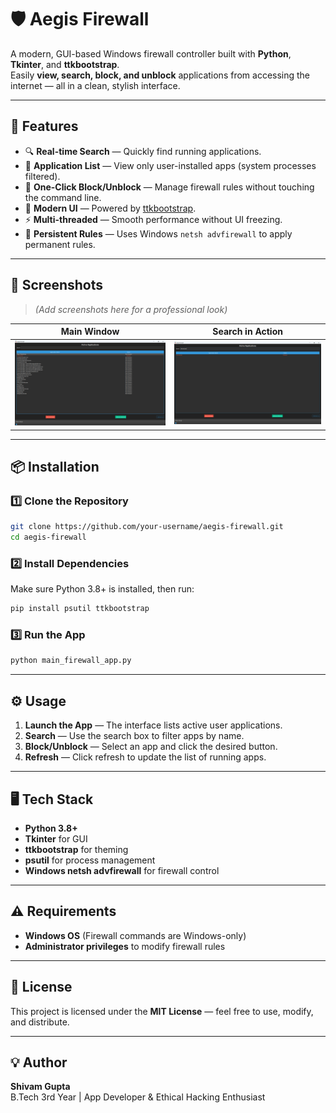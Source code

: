 # 🛡️ Aegis Firewall

A modern, GUI-based Windows firewall controller built with **Python**, **Tkinter**, and **ttkbootstrap**.  
Easily **view, search, block, and unblock** applications from accessing the internet — all in a clean, stylish interface.

---

## 🚀 Features

- 🔍 **Real-time Search** — Quickly find running applications.
- 📜 **Application List** — View only user-installed apps (system processes filtered).
- 🛑 **One-Click Block/Unblock** — Manage firewall rules without touching the command line.
- 🎨 **Modern UI** — Powered by [ttkbootstrap](https://ttkbootstrap.readthedocs.io/).
- ⚡ **Multi-threaded** — Smooth performance without UI freezing.
- 💾 **Persistent Rules** — Uses Windows `netsh advfirewall` to apply permanent rules.

---

## 📸 Screenshots

> *(Add screenshots here for a professional look)*

| Main Window | Search in Action |
|-------------|------------------|
| ![Main UI](screenshots/main_ui.png) | ![Search](screenshots/search.png) |

---

## 📦 Installation

### 1️⃣ Clone the Repository
```bash
git clone https://github.com/your-username/aegis-firewall.git
cd aegis-firewall
```

### 2️⃣ Install Dependencies
Make sure Python 3.8+ is installed, then run:
```bash
pip install psutil ttkbootstrap
```

### 3️⃣ Run the App
```bash
python main_firewall_app.py
```

---

## ⚙️ Usage

1. **Launch the App** — The interface lists active user applications.
2. **Search** — Use the search box to filter apps by name.
3. **Block/Unblock** — Select an app and click the desired button.
4. **Refresh** — Click refresh to update the list of running apps.

---

## 🖥️ Tech Stack

- **Python 3.8+**
- **Tkinter** for GUI
- **ttkbootstrap** for theming
- **psutil** for process management
- **Windows netsh advfirewall** for firewall control

---

## ⚠️ Requirements

- **Windows OS** (Firewall commands are Windows-only)
- **Administrator privileges** to modify firewall rules

---

## 📜 License

This project is licensed under the **MIT License** — feel free to use, modify, and distribute.

---

## 💡 Author

**Shivam Gupta**  
B.Tech 3rd Year | App Developer & Ethical Hacking Enthusiast
